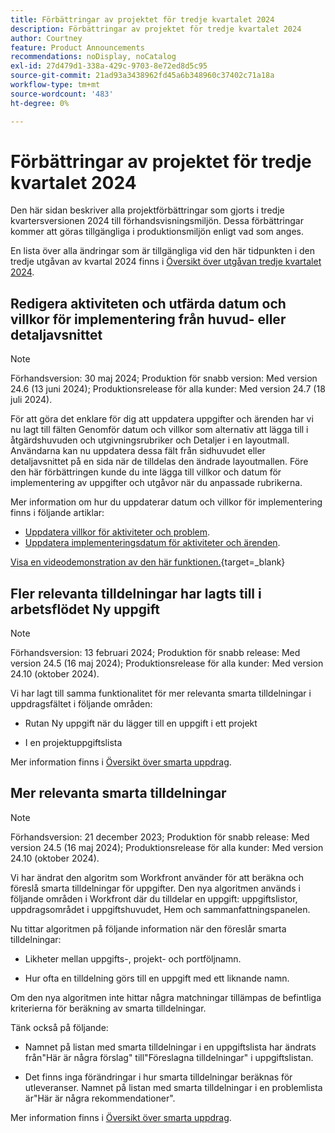 ```yaml
---
title: Förbättringar av projektet för tredje kvartalet 2024
description: Förbättringar av projektet för tredje kvartalet 2024
author: Courtney
feature: Product Announcements
recommendations: noDisplay, noCatalog
exl-id: 27d479d1-338a-429c-9703-8e72ed8d5c95
source-git-commit: 21ad93a3438962fd45a6b348960c37402c71a18a
workflow-type: tm+mt
source-wordcount: '483'
ht-degree: 0%

---
```


# Förbättringar av projektet för tredje kvartalet 2024

Den här sidan beskriver alla projektförbättringar som gjorts i tredje kvartersversionen 2024 till förhandsvisningsmiljön. Dessa förbättringar kommer att göras tillgängliga i produktionsmiljön enligt vad som anges.

En lista över alla ändringar som är tillgängliga vid den här tidpunkten i den tredje utgåvan av kvartal 2024 finns i [Översikt över utgåvan tredje kvartalet 2024](/help/quicksilver/product-announcements/product-releases/24-q3-release-activity/24-q3-release-overview.md).


## Redigera aktiviteten och utfärda datum och villkor för implementering från huvud- eller detaljavsnittet

>[!NOTE]
>
>Förhandsversion: 30 maj 2024; Produktion för snabb version: Med version 24.6 (13 juni 2024); Produktionsrelease för alla kunder: Med version 24.7 (18 juli 2024).

För att göra det enklare för dig att uppdatera uppgifter och ärenden har vi nu lagt till fälten Genomför datum och villkor som alternativ att lägga till i åtgärdshuvuden och utgivningsrubriker och Detaljer i en layoutmall. Användarna kan nu uppdatera dessa fält från sidhuvudet eller detaljavsnittet på en sida när de tilldelas den ändrade layoutmallen. Före den här förbättringen kunde du inte lägga till villkor och datum för implementering av uppgifter och utgåvor när du anpassade rubrikerna.

Mer information om hur du uppdaterar datum och villkor för implementering finns i följande artiklar:

* [Uppdatera villkor för aktiviteter och problem](/help/quicksilver/manage-work/projects/updating-work-in-a-project/update-condition-for-tasks-and-issues.md).
* [Uppdatera implementeringsdatum för aktiviteter och ärenden](/help/quicksilver/manage-work/projects/updating-work-in-a-project/update-commit-date-on-tasks-and-issues.md).

[Visa en videodemonstration av den här funktionen.](https://video.tv.adobe.com/v/3429471/){target=_blank}

## Fler relevanta tilldelningar har lagts till i arbetsflödet Ny uppgift

>[!NOTE]
>
>Förhandsversion: 13 februari 2024; Produktion för snabb release: Med version 24.5 (16 maj 2024); Produktionsrelease för alla kunder: Med version 24.10 (oktober 2024).

Vi har lagt till samma funktionalitet för mer relevanta smarta tilldelningar i uppdragsfältet i följande områden:

* Rutan Ny uppgift när du lägger till en uppgift i ett projekt

* I en projektuppgiftslista

Mer information finns i [Översikt över smarta uppdrag](/help/quicksilver/manage-work/tasks/assign-tasks/smart-assignments.md).

## Mer relevanta smarta tilldelningar

>[!NOTE]
>
>Förhandsversion: 21 december 2023; Produktion för snabb release: Med version 24.5 (16 maj 2024); Produktionsrelease för alla kunder: Med version 24.10 (oktober 2024).

Vi har ändrat den algoritm som Workfront använder för att beräkna och föreslå smarta tilldelningar för uppgifter. Den nya algoritmen används i följande områden i Workfront där du tilldelar en uppgift: uppgiftslistor, uppdragsområdet i uppgiftshuvudet, Hem och sammanfattningspanelen.

Nu tittar algoritmen på följande information när den föreslår smarta tilldelningar:

* Likheter mellan uppgifts-, projekt- och portföljnamn.

* Hur ofta en tilldelning görs till en uppgift med ett liknande namn.

Om den nya algoritmen inte hittar några matchningar tillämpas de befintliga kriterierna för beräkning av smarta tilldelningar.

Tänk också på följande:

* Namnet på listan med smarta tilldelningar i en uppgiftslista har ändrats från&quot;Här är några förslag&quot; till&quot;Föreslagna tilldelningar&quot; i uppgiftslistan.

* Det finns inga förändringar i hur smarta tilldelningar beräknas för utleveranser. Namnet på listan med smarta tilldelningar i en problemlista är&quot;Här är några rekommendationer&quot;.

Mer information finns i [Översikt över smarta uppdrag](/help/quicksilver/manage-work/tasks/assign-tasks/smart-assignments.md).
